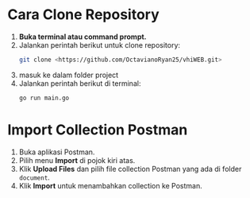 # Cara Clone Repository

1. **Buka terminal atau command prompt.**
2. Jalankan perintah berikut untuk clone repository:
   ```bash
   git clone <https://github.com/OctavianoRyan25/vhiWEB.git>
   ```
3. masuk ke dalam folder project
4. Jalankan perintah berikut di terminal:
   ```bash
   go run main.go
   ```

# Import Collection Postman

1. Buka aplikasi Postman.
2. Pilih menu **Import** di pojok kiri atas.
3. Klik **Upload Files** dan pilih file collection Postman yang ada di folder `document`.
4. Klik **Import** untuk menambahkan collection ke Postman.
